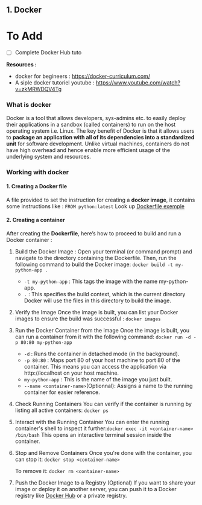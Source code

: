 ## 1. Docker

# To Add
- [ ] Complete Docker Hub tuto

**Resources :**
* docker for begineers : https://docker-curriculum.com/
* A siple docker tutoriel youtube : https://www.youtube.com/watch?v=zkMRWDQV4Tg

### What is docker
Docker is a tool that allows developers, sys-admins etc. to easily deploy their applications in a sandbox (called containers) to run on the host operating system i.e. Linux. The key benefit of Docker is that it allows users to **package an application with all of its dependencies into a standardized unit** for software development. Unlike virtual machines, containers do not have high overhead and hence enable more efficient usage of the underlying system and resources.

### Working with docker
#### 1. Creating a Docker file
A file provided to set the instruction for creating a **docker image**, it contains some instructions like : `FROM python:latest`
Look up [Dockerfile exemple](DockerTuto/Dockerfile)


#### 2. Creating a container
After creating the **Dockerfile**, here’s how to proceed to build and run a Docker container :
1. Build the Docker Image :
    Open your terminal (or command prompt) and navigate to the directory containing the Dockerfile. Then, run the following command to build the Docker image: `docker build -t my-python-app .`
    
    * `-t my-python-app` : This tags the image with the name my-python-app.
    * `.` : This specifies the build context, which is the current directory Docker will use the files in this directory to build the image.

2. Verify the Image
    Once the image is built, you can list your Docker images to ensure the build was successful : `docker images`


3. Run the Docker Container from the image
    Once the image is built, you can run a container from it with the following command: `docker run -d -p 80:80 my-python-app`

    * `-d` : Runs the container in detached mode (in the background).
    * `-p 80:80` : Maps port 80 of your host machine to port 80 of the container. This means you can access the application via http://localhost on your host machine.
    * `my-python-app` : This is the name of the image you just built.
    * `--name <container-name>`(Optionnal): Assigns a name to the running container for easier reference.

4. Check Running Containers
    You can verify if the container is running by listing all active containers: `docker ps`

5. Interact with the Running Container
    You can enter the running container's shell to inspect it further:`docker exec -it <container-name> /bin/bash`
    This opens an interactive terminal session inside the container.

6. Stop and Remove Containers
    Once you're done with the container, you can stop it: `docker stop <container-name>`

    To remove it: `docker rm <container-name>`


7. Push the Docker Image to a Registry (Optional)
If you want to share your image or deploy it on another server, you can push it to a Docker registry like [Docker Hub](https://hub.docker.com/)  or a private registry.
